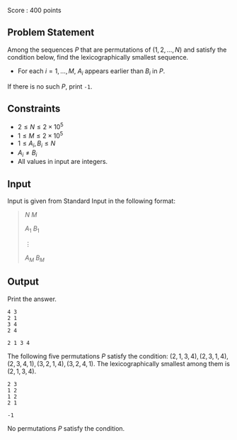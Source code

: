 Score : $400$ points

## Problem Statement

Among the sequences $P$ that are permutations of $(1, 2, \dots, N)$ and satisfy the condition below, find the lexicographically smallest sequence.

- For each $i = 1, \dots, M$, $A_i$ appears earlier than $B_i$ in $P$.

If there is no such $P$, print `-1`.

## Constraints

- $2 \leq N \leq 2 \times 10^5$
- $1 \leq M \leq 2 \times 10^5$
- $1 \leq A_i, B_i \leq N$
- $A_i \neq B_i$
- All values in input are integers.

## Input

Input is given from Standard Input in the following format:

> $N$ $M$
> 
> $A_1$ $B_1$
> 
> $\vdots$
> 
> $A_M$ $B_M$

## Output

Print the answer.

```input1
4 3
2 1
3 4
2 4
```

```output1
2 1 3 4
```

The following five permutations $P$ satisfy the condition: $(2, 1, 3, 4), (2, 3, 1, 4), (2, 3, 4, 1), (3, 2, 1, 4), (3, 2, 4, 1)$. The lexicographically smallest among them is $(2, 1, 3, 4)$.

```input2
2 3
1 2
1 2
2 1
```

```output2
-1
```

No permutations $P$ satisfy the condition.